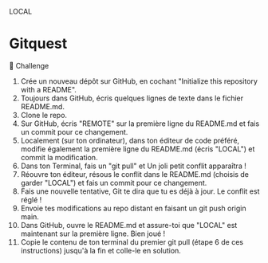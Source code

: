 LOCAL
# Gitquest


💪 Challenge

1. Crée un nouveau dépôt sur GitHub, en cochant "Initialize this repository with a README".
2. Toujours dans GitHub, écris quelques lignes de texte dans le fichier README.md.
3. Clone le repo.
4. Sur GitHub, écris "REMOTE" sur la première ligne du README.md et fais un commit pour ce changement.
5. Localement (sur ton ordinateur), dans ton éditeur de code préféré, modifie également la première ligne du README.md (écris "LOCAL") et commit la modification.
6. Dans ton Terminal, fais un "git pull" et Un joli petit conflit apparaîtra !
7. Réouvre ton éditeur, résous le conflit dans le README.md (choisis de garder "LOCAL") et fais un commit pour ce changement.
8. Fais une nouvelle tentative, Git te dira que tu es déjà à jour. Le conflit est réglé !
9. Envoie tes modifications au repo distant en faisant un git push origin main.
10. Dans GitHub, ouvre le README.md et assure-toi que "LOCAL" est maintenant sur la première ligne. Bien joué !
11. Copie le contenu de ton terminal du premier git pull (étape 6 de ces instructions) jusqu'à la fin et colle-le en solution.
